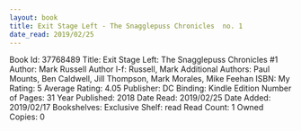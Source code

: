 ```yaml
---
layout: book
title: Exit Stage Left - The Snagglepuss Chronicles  no. 1
date_read: 2019/02/25
---
```


Book Id: 37768489
Title: Exit Stage Left: The Snagglepuss Chronicles #1
Author: Mark   Russell
Author l-f: Russell, Mark
Additional Authors: Paul Mounts, Ben Caldwell, Jill Thompson, Mark Morales, Mike Feehan
ISBN: 
My Rating: 5
Average Rating: 4.05
Publisher: DC
Binding: Kindle Edition
Number of Pages: 31
Year Published: 2018
Date Read: 2019/02/25
Date Added: 2019/02/17
Bookshelves: 
Exclusive Shelf: read
Read Count: 1
Owned Copies: 0

